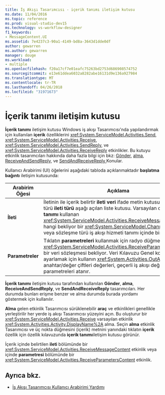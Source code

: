 ```yaml
---
title: İş Akışı Tasarımcısı - içerik tanımı iletişim kutusu
ms.date: 11/04/2016
ms.topic: reference
ms.prod: visual-studio-dev15
ms.technology: vs-workflow-designer
f1_keywords:
- MessageContent.UI
ms.assetid: 7e4237c3-90a1-4149-bd8a-3643d1dde0df
author: gewarren
ms.author: gewarren
manager: douge
ms.workload:
- multiple
ms.openlocfilehash: f20a17cf7e01eafc75263bd2753d686908574752
ms.sourcegitcommit: e13e61ddea6032a8282abe16131d9e136a927984
ms.translationtype: MT
ms.contentlocale: tr-TR
ms.lasthandoff: 04/26/2018
ms.locfileid: "31971673"
---
```

# <a name="content-definition-dialog-box"></a>İçerik tanımı iletişim kutusu

**İçerik tanımı** iletişim kutusu Windows iş akışı Tasarımcısı'nda yapılandırmak için kullanılan **içerik** özelliklerini <xref:System.ServiceModel.Activities.Send>, <xref:System.ServiceModel.Activities.Receive>, <xref:System.ServiceModel.Activities.SendReply>, ve <xref:System.ServiceModel.Activities.ReceiveReply> etkinlikler. Bu kutuyu etkinlik tasarımcıları hakkında daha fazla bilgi için bkz: [Gönder](../workflow-designer/send-activity-designer.md), [alma](../workflow-designer/receive-activity-designer.md), [ReceiveAndSendReply](../workflow-designer/receiveandsendreply-template-designer.md), ve [SendAndReceiveReply ](../workflow-designer/sendandreceivereply-template-designer.md) Konular.

Kullanıcı Arabirimi (UI) öğelerini aşağıdaki tabloda açıklanmaktadır **başlatma bağıntı** iletişim kutusunda:

|Arabirim Öğesi|Açıklama|
|----------------|-----------------|
|**İleti**|İletinin ile içerik belirtir **ileti veri** ifade metin kutusu ve kullanarak türü **ileti türü** aşağı açılan liste kutusu. Varsayılan olarak, **içerik tanımı** kullanan <xref:System.ServiceModel.Activities.ReceiveMessageContent>, hangi bekliyor bir <xref:System.ServiceModel.Channels.Message> veya sözleşme türü iş akışı hizmeti tanımı içinde bir ileti.|
|**Parametreler**|Tıklatın **parametreleri** kullanmak için radyo düğmesini <xref:System.ServiceModel.Activities.ReceiveParametersContent>, bir veri sözleşmesi bekliyor. Veri Kılavuzu Genel koleksiyonu ayarlamak için kullanın <xref:System.Activities.OutArgument> anahtar/değer çiftleri değerleri, geçerli iş akışı değişken parametreleri atanır.|

**İçerik tanımı** iletişim kutusu tarafından kullanılan **Gönder**, **alma**, **ReceiveAndSendReply**, ve  **SendAndReceiveReply** tasarımcıları. Her durumda bunları erişme benzer ve alma durumda burada yordamı göstermek için kullanılır.

**Alma** gelen etkinlik Tasarımcısı sürüklenebilir **araç** ve etkinlikleri genellikle yerleştirilir her yerde iş akışı Tasarımcısı yüzeyini açın. Bu oluşturur bir <xref:System.ServiceModel.Activities.Receive> varsayılan etkinlik <xref:System.Activities.Activity.DisplayName%2A> alma. Seçin **alma** etkinlik Tasarımcısı ve üç nokta düğmesini (içerik) metnini yanındaki tıklatın **içerik** özellik için özellik kılavuzunda **içerik tanımı**iletişim kutusu görünür.

İçerik içinde belirtilen **ileti** bölümünde bir <xref:System.ServiceModel.Activities.ReceiveMessageContent> etkinlik veya içinde **parametresi** bölümünde bir <xref:System.ServiceModel.Activities.ReceiveParametersContent> etkinlik.

## <a name="see-also"></a>Ayrıca bkz.

- [İş Akışı Tasarımcısı Kullanıcı Arabirimi Yardımı](../workflow-designer/workflow-designer-ui-help.md)